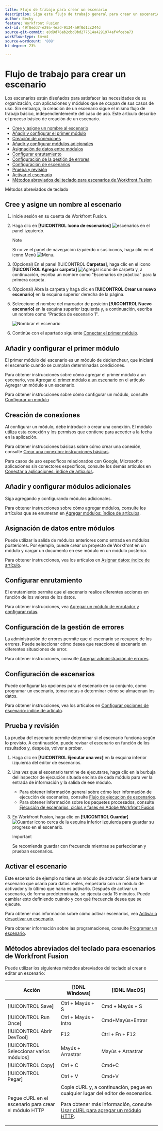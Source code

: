 ```yaml
---
title: Flujo de trabajo para crear un escenario
description: Siga este flujo de trabajo general para crear un escenario
author: Becky
feature: Workfront Fusion
exl-id: 49f8edd7-e29a-4ead-9134-a9f0d1cc244d
source-git-commit: e0d9d76ab2cbd8bd277514a4291974af4fceba73
workflow-type: tm+mt
source-wordcount: '808'
ht-degree: 23%

---
```


# Flujo de trabajo para crear un escenario

Los escenarios están diseñados para satisfacer las necesidades de su organización, con aplicaciones y módulos que se ocupan de sus casos de uso. Sin embargo, la creación de un escenario sigue el mismo flujo de trabajo básico, independientemente del caso de uso. Este artículo describe el proceso básico de creación de un escenario.


* [Cree y asigne un nombre al escenario](#create-and-name-the-scenario)
* [Añadir y configurar el primer módulo](#configure-the-first-module)
* [Creación de conexiones](#create-connections)
* [Añadir y configurar módulos adicionales](#add-and-configure-additional-modules)
* [Asignación de datos entre módulos](#map-data-between-modules)
* [Configurar enrutamiento](#configure-routing)
* [Configuración de la gestión de errores](#configure-error-handling)
* [Configuración de escenarios](#onfigure-scenario-settings)
* [Prueba y revisión](#test-and-revise)
* [Activar el escenario](#activate-the-scenario)
* [Métodos abreviados del teclado para escenarios de Workfront Fusion](#workfront-fusion-scenario-keyboard-shortcuts)

Métodos abreviados de teclado



## Cree y asigne un nombre al escenario

1. Inicie sesión en su cuenta de Workfront Fusion.
1. Haga clic en **[!UICONTROL Icono de escenarios]** ![escenarios](assets/scenarios-icon.png) en el panel izquierdo.

   >[!NOTE]
   >
   >Si no ve el panel de navegación izquierdo o sus iconos, haga clic en el icono Menú ![Menu](assets/main-menu-icon-left-nav.png).

1. (Opcional) En el panel [!UICONTROL **Carpetas**], haga clic en el icono **[!UICONTROL Agregar carpeta]** ![Agregar icono de carpeta](assets/add-folder-icon.png) y, a continuación, escriba un nombre como &quot;Escenarios de práctica&quot; para la primera carpeta.

1. (Opcional) Abra la carpeta y haga clic en **[!UICONTROL Crear un nuevo escenario]** en la esquina superior derecha de la página.

1. Seleccione el nombre del marcador de posición **[!UICONTROL Nuevo escenario]** en la esquina superior izquierda y, a continuación, escriba un nombre como “Práctica de escenario 1&quot;.

   ![Nombrar el escenario](assets/name-the-scenario.png)

1. Continúe con el apartado siguiente [Conectar el primer módulo](#2-connect-the-first-module).

## Añadir y configurar el primer módulo

El primer módulo del escenario es un módulo de déclencheur, que iniciará el escenario cuando se cumplan determinadas condiciones.

Para obtener instrucciones sobre cómo agregar el primer módulo a un escenario, vea [Agregar el primer módulo a un escenario](/help/workfront-fusion/create-scenarios/add-modules/add-a-module-basic.md#add-the-first-module-to-a-scenario) en el artículo Agregar un módulo a un escenario.

Para obtener instrucciones sobre cómo configurar un módulo, consulte [Configurar un módulo](/help/workfront-fusion/create-scenarios/add-modules/configure-a-modules-settings.md)

## Creación de conexiones

Al configurar un módulo, debe introducir o crear una conexión. El módulo utiliza esta conexión y los permisos que contiene para acceder a la fecha en la aplicación.

Para obtener instrucciones básicas sobre cómo crear una conexión, consulte [Crear una conexión: instrucciones básicas](/help/workfront-fusion/create-scenarios/connect-to-apps/connect-to-fusion-general.md).

Para casos de uso específicos relacionados con Google, Microsoft o aplicaciones sin conectores específicos, consulte los demás artículos en [Conectar a aplicaciones: índice de artículos](/help/workfront-fusion/create-scenarios/connect-to-apps/connect-to-apps-toc.md).

## Añadir y configurar módulos adicionales

Siga agregando y configurando módulos adicionales.

Para obtener instrucciones sobre cómo agregar módulos, consulte los artículos que se enumeran en [Agregar módulos: índice de artículos](/help/workfront-fusion/create-scenarios/add-modules/add-modules-toc.md).

## Asignación de datos entre módulos

Puede utilizar la salida de módulos anteriores como entrada en módulos posteriores. Por ejemplo, puede crear un proyecto de Workfront en un módulo y cargar un documento en ese módulo en un módulo posterior.

Para obtener instrucciones, vea los artículos en [Asignar datos: índice de artículo](/help/workfront-fusion/create-scenarios/map-data/map-data-toc.md).

## Configurar enrutamiento

El enrutamiento permite que el escenario realice diferentes acciones en función de los valores de los datos.

Para obtener instrucciones, vea [Agregar un módulo de enrutador y configurar rutas](/help/workfront-fusion/create-scenarios/add-modules/router-module.md).

## Configuración de la gestión de errores

La administración de errores permite que el escenario se recupere de los errores. Puede seleccionar cómo desea que reaccione el escenario en diferentes situaciones de error.

Para obtener instrucciones, consulte [Agregar administración de errores](/help/workfront-fusion/create-scenarios/config-error-handling/error-handling.md).

## Configuración de escenarios

Puede configurar las opciones para el escenario en su conjunto, como programar un escenario, tomar notas o determinar cómo se almacenan los datos.

Para obtener instrucciones, vea los artículos en [Configurar opciones de escenario: índice de artículo](/help/workfront-fusion/create-scenarios/config-scenarios-settings/config-scenario-settings-toc.md).

## Prueba y revisión

La prueba del escenario permite determinar si el escenario funciona según lo previsto. A continuación, puede revisar el escenario en función de los resultados y, después, volver a probar.

1. Haga clic en **[!UICONTROL Ejecutar una vez]** en la esquina inferior izquierda del editor de escenarios.
1. Una vez que el escenario termine de ejecutarse, haga clic en la burbuja del inspector de ejecución situada encima de cada módulo para ver la entrada de información y la salida de ese módulo.

   * Para obtener información general sobre cómo leer información de ejecución de escenarios, consulte [Flujo de ejecución de escenarios](/help/workfront-fusion/references/scenarios/scenario-execution-flow.md).
   * Para obtener información sobre los paquetes procesados, consulte [Ejecución de escenarios, ciclos y fases en Adobe Workfront Fusion](/help/workfront-fusion/references/scenarios/scenario-execution-cycles-phases.md).

1. En Workfront Fusion, haga clic en **[!UICONTROL Guardar]** ![Guardar icono](assets/save-icon.png) cerca de la esquina inferior izquierda para guardar su progreso en el escenario.

   >[!IMPORTANT]
   >
   >Se recomienda guardar con frecuencia mientras se perfeccionan y prueban escenarios.

## Activar el escenario

Este escenario de ejemplo no tiene un módulo de activador. Si este fuera un escenario que usaría para datos reales, empezaría con un módulo de activador y lo último que haría es activarlo. Después de activar un escenario, de forma predeterminada, se ejecuta cada 15 minutos. Puede cambiar esto definiendo cuándo y con qué frecuencia desea que se ejecute.

Para obtener más información sobre cómo activar escenarios, vea [Activar o desactivar un escenario](/help/workfront-fusion/manage-scenarios/activate-deactivate-scenarios.md).

Para obtener información sobre las programaciones, consulte [Programar un escenario](/help/workfront-fusion/create-scenarios/config-scenarios-settings/schedule-a-scenario.md).

## Métodos abreviados del teclado para escenarios de Workfront Fusion

Puede utilizar los siguientes métodos abreviados del teclado al crear o editar un escenario:

<table style="table-layout:auto"> 
 <col data-mc-conditions=""> 
 <col data-mc-conditions=""> 
 <col data-mc-conditions=""> 
 <thead> 
  <tr> 
   <th> <p>Acción</p> </th> 
   <th>[!DNL Windows]</th> 
   <th> <p>[!DNL MacOS]</p> </th> 
  </tr> 
 </thead> 
 <tbody> 
  <tr> 
   <td role="rowheader">[!UICONTROL Save] </td> 
   <td>Ctrl + Mayús + S</td> 
   <td>Cmd + Mayús + S</span> </td> 
  </tr> 
  <tr> 
   <td role="rowheader">[!UICONTROL Run Once]</td> 
   <td>Ctrl + Mayús + Intro</td> 
   <td>Cmd+Mayús+Entrar</span> </td> 
  </tr> 
  <tr> 
   <td role="rowheader">[!UICONTROL Abrir DevTool]</td> 
   <td>F12</td> 
   <td>Ctrl + Fn + F12 </span> </td> 
  </tr> 
  <tr> 
   <td role="rowheader">[!UICONTROL Seleccionar varios módulos]</td> 
   <td>Mayús + Arrastrar</td> 
   <td>Mayús + Arrastrar</span> </td> 
  </tr> 
  <tr> 
   <td role="rowheader">[!UICONTROL Copy]</td> 
   <td>Ctrl + C</td> 
   <td>Cmd+C</span> </td> 
  </tr> 
  <tr> 
   <td role="rowheader">[!UICONTROL Pegar]</td> 
   <td>Ctrl + V</td> 
   <td>Cmd+V</span> </td> 
  </tr> 
  <tr> 
   <td role="rowheader">Pegue cURL en el escenario para crear el módulo HTTP</td> 
   <td colspan="2">Copie cURL y, a continuación, pegue en cualquier lugar del editor de escenarios.<p>Para obtener más información, consulte <a href="/help/workfront-fusion/create-scenarios/add-modules/use-curl-create-http.md">Usar cURL para agregar un módulo HTTP</a>.</td> 
  </tr> 
 </tbody> 
</table>





